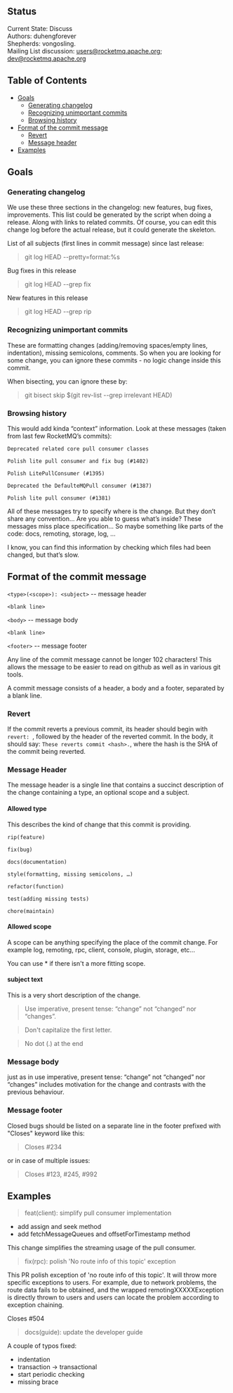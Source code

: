 Status
-----------------
Current State: Discuss      
Authors: duhengforever    
Shepherds: vongosling.  
Mailing List discussion: users@rocketmq.apache.org; dev@rocketmq.apache.org     

Table of Contents
-----------------
-   [Goals](#goals)
    -   [Generating changelog](#generate-changelog)
    -   [Recognizing unimportant commits](#recognizing-unimportant-commits)
    -   [Browsing history](#browsing-history)
-   [Format of the commit message](#format)
    -   [Revert](#revert)
    -   [Message header](#message-header)
-   [Examples](#examples)

Goals
-------------

### Generating changelog
We use these three sections in the changelog: new features, bug fixes, improvements.
This list could be generated by the script when doing a release. Along with links to related commits.
Of course, you can edit this change log before the actual release, but it could generate the skeleton.

List of all subjects (first lines in commit message) since last release:
> git log <last tag> HEAD --pretty=format:%s

Bug fixes in this release
> git log <last release> HEAD --grep fix

New features in this release
> git log <last release> HEAD --grep rip


### Recognizing unimportant commits

These are formatting changes (adding/removing spaces/empty lines, indentation), missing semicolons, comments. So when you are looking for some change, you can ignore these commits - no logic change inside this commit.

When bisecting, you can ignore these by:
> git bisect skip $(git rev-list --grep irrelevant <good place> HEAD)


### Browsing history

This would add kinda “context” information.
Look at these messages (taken from last few RocketMQ’s commits):

`Deprecated related core pull consumer classes`

`Polish lite pull consumer and fix bug (#1402)`

`Polish LitePullConsumer (#1395)`

`Deprecated the DefaulteMQPull consumer (#1387)`

`Polish lite pull consumer (#1381)`

All of these messages try to specify where is the change. But they don’t share any convention... Are you able to guess what’s inside? These messages miss place specification... So maybe something like parts of the code: docs, remoting, storage, log, …

I know, you can find this information by checking which files had been changed, but that’s slow. 


Format of the commit message
-------------

`<type>(<scope>): <subject>` -- message header

`<blank line>`

`<body>` -- message body

`<blank line>`

`<footer>` -- message footer

Any line of the commit message cannot be longer 102 characters! This allows the message to be easier to read on github as well as in various git tools.

A commit message consists of a header, a body and a footer, separated by a blank line.

### Revert

If the commit reverts a previous commit, its header should begin with `revert: `, followed by the header of the reverted commit. In the body, it should say: `These reverts commit <hash>.`, where the hash is the SHA of the commit being reverted.


### Message Header

The message header is a single line that contains a succinct description of the change containing a type, an optional scope and a subject.

#### Allowed type
This describes the kind of change that this commit is providing.

`rip(feature)`

`fix(bug)`

`docs(documentation)`

`style(formatting, missing semicolons, …)`

`refactor(function)`

`test(adding missing tests)`

`chore(maintain)`

#### Allowed scope

A scope can be anything specifying the place of the commit change. For example log, remoting, rpc, client, console, plugin, storage, etc...

You can use * if there isn't a more fitting scope.

#### subject text
This is a very short description of the change.

> Use imperative, present tense: “change” not “changed” nor “changes”.

> Don't capitalize the first letter.

> No dot (.) at the end

### Message body
just as in <subject> use imperative, present tense: “change” not “changed” nor “changes”
includes motivation for the change and contrasts with the previous behaviour.

### Message footer

Closed bugs should be listed on a separate line in the footer prefixed with "Closes" keyword like this:

> Closes #234

or in case of multiple issues:

> Closes #123, #245, #992


Examples
-------------


> feat(client): simplify pull consumer implementation

  - add assign and seek method
  - add fetchMessageQueues and offsetForTimestamp method

This change simplifies the streaming usage of the pull consumer. 

> fix(rpc): polish 'No route info of this topic' exception

This PR polish exception of 'no route info of this topic'. It will throw more specific exceptions to users. For example, due to network problems, the route data fails to be obtained, and the wrapped remotingXXXXXException is directly thrown to users and users can locate the problem according to exception chaining.

Closes #504

> docs(guide): update the developer guide

A couple of typos fixed:
- indentation
- transaction -> transactional
- start periodic checking
- missing brace